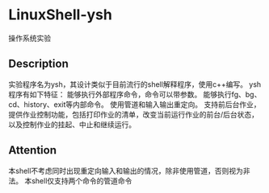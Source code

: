 # LinuxShell-ysh
操作系统实验
## Description
实验程序名为ysh，其设计类似于目前流行的shell解释程序，使用c++编写。
ysh程序有如下特征：
能够执行外部程序命令，命令可以带参数。
能够执行fg、bg、cd、history、exit等内部命令。
使用管道和输入输出重定向。
支持前后台作业，提供作业控制功能，包括打印作业的清单，改变当前运行作业的前台/后台状态，以及控制作业的挂起、中止和继续运行。

## Attention
本shell不考虑同时出现重定向输入和输出的情况，除非使用管道，否则视为非法。
本shell仅支持两个命令的管道命令

